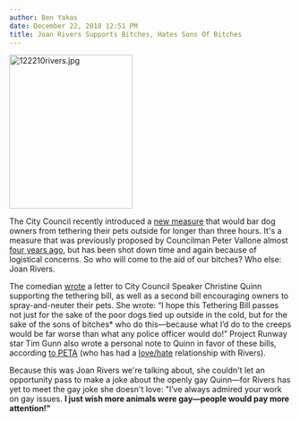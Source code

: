 ```yaml
---
author: Ben Yakas
date: December 22, 2010 12:51 PM
title: Joan Rivers Supports Bitches, Hates Sons Of Bitches
---
```


<p><span class="mt-enclosure mt-enclosure-image" style="display: inline;"> <img alt="122210rivers.jpg" src="https://web.archive.org/web/20130315001307im_/http://gothamist.com/attachments/byakas/122210rivers.jpg" width="220" height="275" class="image-left"> </span></p>

<p>The City Council recently introduced a <a href="https://web.archive.org/web/20130315001307/http://gothamist.com/2010/12/18/new_dog_bill_would_put_three_hour_l.php">new measure</a> that would bar dog owners from tethering their pets outside for longer than three hours. It&apos;s a measure that was previously proposed by Councilman Peter Vallone almost <a href="https://web.archive.org/web/20130315001307/http://www.ny1.com/?SecID=1000&amp;ArID=67084">four years ago</a>, but has been shot down time and again because of logistical concerns. So who will come to the aid of our bitches? Who else: Joan Rivers.</p>

<p>The comedian <a href="https://web.archive.org/web/20130315001307/http://vegetarianstar.com/2010/12/21/joan-rivers-supports-nyc-law-against-prolonged-dog-chaining/">wrote</a> a letter to City Council Speaker Christine Quinn supporting the tethering bill, as well as a second bill encouraging owners to spray-and-neuter their pets. She wrote: &#x201C;I hope this Tethering Bill passes not just for the sake of the poor dogs tied up outside in the cold, but for the sake of the sons of bitches* who do this&#x2014;because what I&#x2019;d do to the creeps would be far worse than what any police officer would do!&#x201D; Project Runway star Tim Gunn also wrote a personal note to  Quinn in favor of these bills, according <a href="https://web.archive.org/web/20130315001307/http://www.peta.org/b/thepetafiles/archive/2010/12/21/joan-rivers-wants-change-for-chained-dogs.aspx">to PETA</a> (who has had a <a href="https://web.archive.org/web/20130315001307/http://nymag.com/nymetro/news/people/columns/intelligencer/n_9623/">love/hate</a> relationship with Rivers). </p>

<p>Because this was Joan Rivers we&apos;re talking about, she couldn&apos;t let an opportunity pass to make a joke about the openly gay Quinn&#x2014;for Rivers has yet to meet the gay joke she doesn&apos;t love: &quot;I&#x2019;ve always admired your work on gay issues. <strong>I just wish more animals were gay&#x2014;people would pay more attention!&quot; </strong></p>